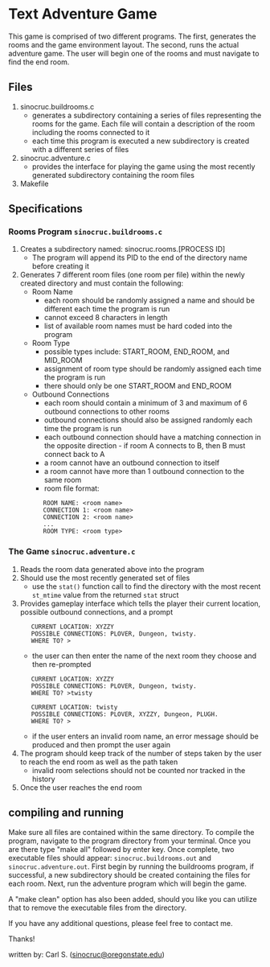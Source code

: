 # Text Adventure Game
This game is comprised of two different programs. The first, generates the rooms and the game environment layout. The second, runs the actual 
adventure game. The user will begin one of the rooms and must navigate to find the end room.  

## Files
1. sinocruc.buildrooms.c
   - generates a subdirectory containing a series of files representing the rooms for the game. Each file will contain a description of the 
     room including the rooms connected to it
   - each time this program is executed a new subdirectory is created with a different series of files
2. sinocruc.adventure.c
   - provides the interface for playing the game using the most recently generated subdirectory containing the room files
3. Makefile
   
## Specifications
### Rooms Program `sinocruc.buildrooms.c`
1. Creates a subdirectory named: sinocruc.rooms.[PROCESS ID]
   - The program will append its PID to the end of the directory name before creating it
2. Generates 7 different room files (one room per file) within the newly created directory and must contain the following:
   - Room Name 
     - each room should be randomly assigned a name and should be different each time the program is run 
     - cannot exceed 8 characters in length
     - list of available room names must be hard coded into the program
   - Room Type
     - possible types include: START_ROOM, END_ROOM, and MID_ROOM
     - assignment of room type should be randomly assigned each time the program is run
     - there should only be one START_ROOM and END_ROOM
   - Outbound Connections
     - each room should contain a minimum of 3 and maximum of 6 outbound connections to other rooms
     - outbound connections should also be assigned randomly each time the program is run
     - each outbound connection should have a matching connection in the opposite direction - if room A connects to B, then B must connect back to A
     - a room cannot have an outbound connection to itself 
     - a room cannot have more than 1 outbound connection to the same room
     - room file format:
     ```
        ROOM NAME: <room name>
        CONNECTION 1: <room name>
        CONNECTION 2: <room name>
        ...
        ROOM TYPE: <room type>
     ```
### The Game `sinocruc.adventure.c`
1. Reads the room data generated above into the program
2. Should use the most recently generated set of files
   - use the `stat()` function call to find the directory with the most recent `st_mtime` value from the returned `stat` struct
3. Provides gameplay interface which tells the player their current location, possible outbound connections, and a prompt
   ```
      CURRENT LOCATION: XYZZY
      POSSIBLE CONNECTIONS: PLOVER, Dungeon, twisty.
      WHERE TO? > 
   ```
   - the user can then enter the name of the next room they choose and then re-prompted 
   ```
      CURRENT LOCATION: XYZZY
      POSSIBLE CONNECTIONS: PLOVER, Dungeon, twisty.
      WHERE TO? >twisty

      CURRENT LOCATION: twisty
      POSSIBLE CONNECTIONS: PLOVER, XYZZY, Dungeon, PLUGH.
      WHERE TO? >
   ```
   - if the user enters an invalid room name, an error message should be produced and then prompt the user again
4. The program should keep track of the number of steps taken by the user to reach the end room as well as the path taken
   - invalid room selections should not be counted nor tracked in the history
5. Once the user reaches the end room
## compiling and running
Make sure all files are contained within the same directory. To compile the program, navigate to the program directory from your terminal.
Once you are there type "make all" followed by enter key. Once complete, two executable files should appear: `sinocruc.buildrooms.out` and 
`sinocruc.adventure.out`. First begin by running the buildrooms program, if successful, a new subdirectory should be created containing the 
files for each room. Next, run the adventure program which will begin the game.

A "make clean" option has also been added, should you like you can utilize that to remove the executable
files from the directory. 

If you have any additional questions, please feel free to contact me.

Thanks!

written by: Carl S. (sinocruc@oregonstate.edu)
